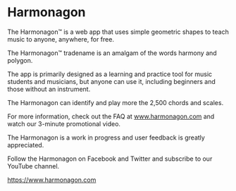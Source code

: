 # Harmonagon
The Harmonagon™ is a web app that uses simple geometric shapes to teach music to anyone, anywhere, for free.

The Harmonagon™ tradename is an amalgam of the words harmony and polygon.

The app is primarily designed as a learning and practice tool for music students and musicians, 
but anyone can use it, including beginners and those without an instrument.

The Harmonagon can identify and play more the 2,500 chords and scales.

For more information, check out the FAQ at www.harmonagon.com and watch our 3-minute promotional video.

The Harmonagon is a work in progress and user feedback is greatly appreciated. 

Follow the Harmonagon on Facebook and Twitter and subscribe to our YouTube channel.

https://www.harmonagon.com
